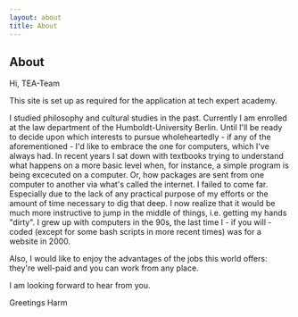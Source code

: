 ```yaml
---
layout: about
title: About
---
```


## About

Hi, TEA-Team

This site is set up as required for the application at tech expert academy.

I studied philosophy and cultural studies in the past. Currently I am enrolled at the law department of the Humboldt-University Berlin.
Until I'll be ready to decide upon which interests to pursue wholeheartedly - if any of the aforementioned - I'd like to embrace the one for computers, which I've always had. In recent years I sat down with textbooks trying to understand what happens on a more basic level when, for instance, a simple program is being excecuted on a computer. Or, how packages are sent from one computer to another via what's called the internet. I failed to come far. Especially due to the lack of any practical purpose of my efforts or the amount of time necessary to dig that deep.
I now realize that it would be much more instructive to jump in the middle of things, i.e. getting my hands "dirty". I grew up with computers in the 90s, the last time I - if you will - coded (except for some bash scripts in more recent times) was for a website in 2000. 

Also, I would like to enjoy the advantages of the jobs this world offers: they're well-paid and you can work from any place.

I am looking forward to hear from you.

Greetings
Harm

